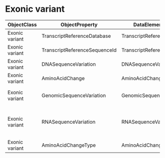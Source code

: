 # Exonic variant

| ObjectClass | ObjectProperty | DataElementConcept | IdDataElementConcept | DataElementConceptDefFR | DataElementConceptDefEN |
| ----------- | -------------- | ------------------ | -------------------- | ----------------------- | ----------------------- |
| Exonic variant | TranscriptReferenceDatabase | TranscriptReferenceDatabase | O69 |  | Name of the sequence reference database |
| Exonic variant | TranscriptReferenceSequenceId | TranscriptReferenceSequenceId | O70 |  | Reference identifier of the transcript |
| Exonic variant | DNASequenceVariation | DNASequenceVariation | O71 |  | HGVS nomenclature on the chosen transcript |
| Exonic variant | AminoAcidChange | AminoAcidChange | O72 |  | HGVS nomenclature on the chosen protein transcript |
| Exonic variant | GenomicSequenceVariation | GenomicSequenceVariation | O73 |  | HGVS nomenclature on the given GenomeReferenceSequenceId. |
| Exonic variant | RNASequenceVariation | RNASequenceVariation | O74 |  | HGVS nomenclature on the given TranscriptReferenceSequenceId and experimentely observed on RNA. |
| Exonic variant | AminoAcidChangeType | AminoAcidChangeType | O75 |  | HGVS nomenclature of changes at protein-level |